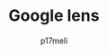 ---
author: p17meli
title: Google lens
caption:  Το Google Lens είναι μια εφαρμογή που ανακοινώθηκε από την Google κατά τη διάρκεια του Google I/O 2017, με σκοπό την εμφάνιση σχετικών πληροφοριών μέσω οπτικής ανάλυσης.Όταν καθοδηγείτε την κάμερα του τηλεφώνου σε ένα αντικείμενο, το Google Lens θα προσπαθήσει να εντοπίσει το αντικείμενο και να εμφανίσει σχετικά αποτελέσματα αναζήτησης και πληροφορίες. Για παράδειγμα, όταν δείχνετε την κάμερα της συσκευής σε μια ετικέτα Wi-Fi που περιέχει το όνομα δικτύου και τον κωδικό πρόσβασης, θα συνδεθεί αυτόματα στην πηγή Wi-Fi που έχει σαρωθεί. Ο φακός είναι επίσης ενσωματωμένος με τα Google Photos και το Google Assistantapps.Επίσης Το Lens μπορεί να μεταφράσει κείμενο σε όλες τις γλώσσες της Μετάφρασης Google.
image_url: images/google-lens.png
categories: smartphone
license: license free for commercial use
---